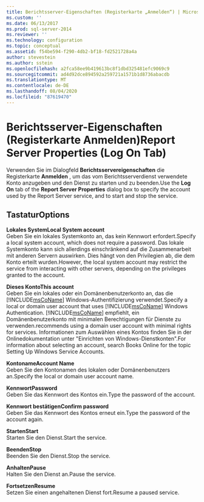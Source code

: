 ```yaml
---
title: Berichtsserver-Eigenschaften (Registerkarte „Anmelden“) | Microsoft-Dokumentation
ms.custom: ''
ms.date: 06/13/2017
ms.prod: sql-server-2014
ms.reviewer: ''
ms.technology: configuration
ms.topic: conceptual
ms.assetid: f54be594-f290-4db2-bf18-fd2521728a4a
author: stevestein
ms.author: sstein
ms.openlocfilehash: a2fca58ee9b419613bc8f1dbd325481efc9069c9
ms.sourcegitcommit: ad4d92dce894592a259721a1571b1d8736abacdb
ms.translationtype: MT
ms.contentlocale: de-DE
ms.lasthandoff: 08/04/2020
ms.locfileid: "87619470"
---
```

# <a name="report-server-properties-log-on-tab"></a><span data-ttu-id="dc610-102">Berichtsserver-Eigenschaften (Registerkarte Anmelden)</span><span class="sxs-lookup"><span data-stu-id="dc610-102">Report Server Properties (Log On Tab)</span></span>
  <span data-ttu-id="dc610-103">Verwenden Sie im Dialogfeld **Berichtsservereigenschaften** die Registerkarte **Anmelden** , um das vom Berichtsserverdienst verwendete Konto anzugeben und den Dienst zu starten und zu beenden.</span><span class="sxs-lookup"><span data-stu-id="dc610-103">Use the **Log On** tab of the **Report Server Properties** dialog box to specify the account used by the Report Server service, and to start and stop the service.</span></span>  
  
## <a name="options"></a><span data-ttu-id="dc610-104">Tastatur</span><span class="sxs-lookup"><span data-stu-id="dc610-104">Options</span></span>  
 <span data-ttu-id="dc610-105">**Lokales System**</span><span class="sxs-lookup"><span data-stu-id="dc610-105">**Local System account**</span></span>  
 <span data-ttu-id="dc610-106">Geben Sie ein lokales Systemkonto an, das kein Kennwort erfordert.</span><span class="sxs-lookup"><span data-stu-id="dc610-106">Specify a local system account, which does not require a password.</span></span> <span data-ttu-id="dc610-107">Das lokale Systemkonto kann sich allerdings einschränkend auf die Zusammenarbeit mit anderen Servern auswirken. Dies hängt von den Privilegien ab, die dem Konto erteilt wurden.</span><span class="sxs-lookup"><span data-stu-id="dc610-107">However, the local system account may restrict the service from interacting with other servers, depending on the privileges granted to the account.</span></span>  
  
 <span data-ttu-id="dc610-108">**Dieses Konto**</span><span class="sxs-lookup"><span data-stu-id="dc610-108">**This account**</span></span>  
 <span data-ttu-id="dc610-109">Geben Sie ein lokales oder ein Domänenbenutzerkonto an, das die [!INCLUDE[msCoName](../../includes/msconame-md.md)] Windows-Authentifizierung verwendet.</span><span class="sxs-lookup"><span data-stu-id="dc610-109">Specify a local or domain user account that uses [!INCLUDE[msCoName](../../includes/msconame-md.md)] Windows Authentication.</span></span> [!INCLUDE[msCoName](../../includes/msconame-md.md)] <span data-ttu-id="dc610-110">empfiehlt, ein Domänenbenutzerkonto mit minimalen Berechtigungen für Dienste zu verwenden.</span><span class="sxs-lookup"><span data-stu-id="dc610-110">recommends using a domain user account with minimal rights for services.</span></span> <span data-ttu-id="dc610-111">Informationen zum Auswählen eines Kontos finden Sie in der Onlinedokumentation unter "Einrichten von Windows-Dienstkonten".</span><span class="sxs-lookup"><span data-stu-id="dc610-111">For information about selecting an account, search Books Online for the topic Setting Up Windows Service Accounts.</span></span>  
  
 <span data-ttu-id="dc610-112">**Kontoname**</span><span class="sxs-lookup"><span data-stu-id="dc610-112">**Account Name**</span></span>  
 <span data-ttu-id="dc610-113">Geben Sie den Kontonamen des lokalen oder Domänenbenutzers an.</span><span class="sxs-lookup"><span data-stu-id="dc610-113">Specify the local or domain user account name.</span></span>  
  
 <span data-ttu-id="dc610-114">**Kennwort**</span><span class="sxs-lookup"><span data-stu-id="dc610-114">**Password**</span></span>  
 <span data-ttu-id="dc610-115">Geben Sie das Kennwort des Kontos ein.</span><span class="sxs-lookup"><span data-stu-id="dc610-115">Type the password of the account.</span></span>  
  
 <span data-ttu-id="dc610-116">**Kennwort bestätigen**</span><span class="sxs-lookup"><span data-stu-id="dc610-116">**Confirm password**</span></span>  
 <span data-ttu-id="dc610-117">Geben Sie das Kennwort des Kontos erneut ein.</span><span class="sxs-lookup"><span data-stu-id="dc610-117">Type the password of the account again.</span></span>  
  
 <span data-ttu-id="dc610-118">**Starten**</span><span class="sxs-lookup"><span data-stu-id="dc610-118">**Start**</span></span>  
 <span data-ttu-id="dc610-119">Starten Sie den Dienst.</span><span class="sxs-lookup"><span data-stu-id="dc610-119">Start the service.</span></span>  
  
 <span data-ttu-id="dc610-120">**Beenden**</span><span class="sxs-lookup"><span data-stu-id="dc610-120">**Stop**</span></span>  
 <span data-ttu-id="dc610-121">Beenden Sie den Dienst.</span><span class="sxs-lookup"><span data-stu-id="dc610-121">Stop the service.</span></span>  
  
 <span data-ttu-id="dc610-122">**Anhalten**</span><span class="sxs-lookup"><span data-stu-id="dc610-122">**Pause**</span></span>  
 <span data-ttu-id="dc610-123">Halten Sie den Dienst an.</span><span class="sxs-lookup"><span data-stu-id="dc610-123">Pause the service.</span></span>  
  
 <span data-ttu-id="dc610-124">**Fortsetzen**</span><span class="sxs-lookup"><span data-stu-id="dc610-124">**Resume**</span></span>  
 <span data-ttu-id="dc610-125">Setzen Sie einen angehaltenen Dienst fort.</span><span class="sxs-lookup"><span data-stu-id="dc610-125">Resume a paused service.</span></span>  
  
  
